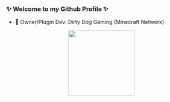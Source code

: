 ### ✨ Welcome to my Github Profile ✨
- 🔭 Owner/Plugin Dev: Dirty Dog Gaming (Minecraft Network)

<div align="center">
  <img height="175em" src="https://github-readme-stats.vercel.app/api?username=Shadmage&count_private=true&show_icons=true&theme=dark"/>
</div>
